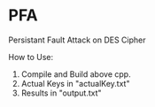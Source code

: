 # PFA
Persistant Fault Attack on DES Cipher

How to Use:
1. Compile and Build above cpp. 
2. Actual Keys in "actualKey.txt"
3. Results in "output.txt"
